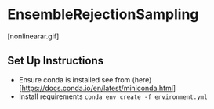 # EnsembleRejectionSampling
[nonlinearar.gif]

## Set Up Instructions
- Ensure conda is installed see from (here)[https://docs.conda.io/en/latest/miniconda.html]
- Install requirements `conda env create -f environment.yml`


